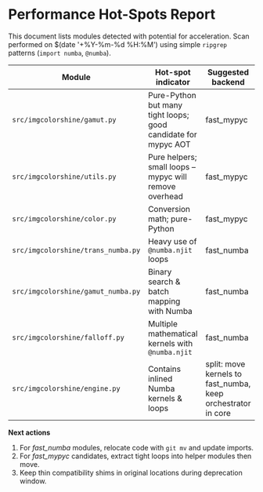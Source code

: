 # Performance Hot-Spots Report

This document lists modules detected with potential for acceleration.  Scan performed on $(date '+%Y-%m-%d %H:%M') using simple `ripgrep` patterns (`import numba`, `@numba`).

| Module | Hot-spot indicator | Suggested backend |
|--------|-------------------|-------------------|
| `src/imgcolorshine/gamut.py` | Pure-Python but many tight loops; good candidate for mypyc AOT | fast_mypyc |
| `src/imgcolorshine/utils.py` | Pure helpers; small loops – mypyc will remove overhead | fast_mypyc |
| `src/imgcolorshine/color.py` | Conversion math; pure-Python | fast_mypyc |
| `src/imgcolorshine/trans_numba.py` | Heavy use of `@numba.njit` loops | fast_numba |
| `src/imgcolorshine/gamut_numba.py` | Binary search & batch mapping with Numba | fast_numba |
| `src/imgcolorshine/falloff.py` | Multiple mathematical kernels with `@numba.njit` | fast_numba |
| `src/imgcolorshine/engine.py` | Contains inlined Numba kernels & loops | split: move kernels to fast_numba, keep orchestrator in core |

**Next actions**
1. For *fast_numba* modules, relocate code with `git mv` and update imports.
2. For *fast_mypyc* candidates, extract tight loops into helper modules then move.
3. Keep thin compatibility shims in original locations during deprecation window. 